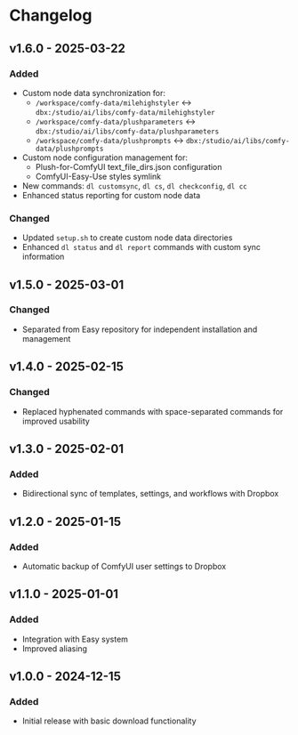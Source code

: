 # Changelog

## v1.6.0 - 2025-03-22

### Added
- Custom node data synchronization for:
  - `/workspace/comfy-data/milehighstyler` ↔ `dbx:/studio/ai/libs/comfy-data/milehighstyler`
  - `/workspace/comfy-data/plushparameters` ↔ `dbx:/studio/ai/libs/comfy-data/plushparameters`
  - `/workspace/comfy-data/plushprompts` ↔ `dbx:/studio/ai/libs/comfy-data/plushprompts`
- Custom node configuration management for:
  - Plush-for-ComfyUI text_file_dirs.json configuration
  - ComfyUI-Easy-Use styles symlink
- New commands: `dl customsync`, `dl cs`, `dl checkconfig`, `dl cc`
- Enhanced status reporting for custom node data

### Changed
- Updated `setup.sh` to create custom node data directories
- Enhanced `dl status` and `dl report` commands with custom sync information

## v1.5.0 - 2025-03-01

### Changed
- Separated from Easy repository for independent installation and management

## v1.4.0 - 2025-02-15

### Changed
- Replaced hyphenated commands with space-separated commands for improved usability

## v1.3.0 - 2025-02-01

### Added
- Bidirectional sync of templates, settings, and workflows with Dropbox

## v1.2.0 - 2025-01-15

### Added
- Automatic backup of ComfyUI user settings to Dropbox

## v1.1.0 - 2025-01-01

### Added
- Integration with Easy system
- Improved aliasing

## v1.0.0 - 2024-12-15

### Added
- Initial release with basic download functionality
